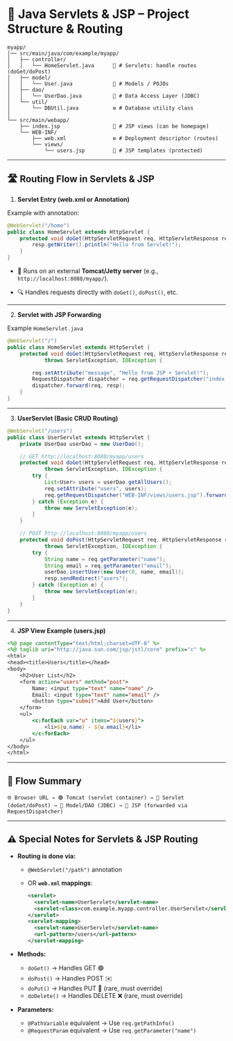 # 🌱 Java Servlets & JSP – Project Structure & Routing

```
myapp/
│── src/main/java/com/example/myapp/
│   ├── controller/
│   │   └── HomeServlet.java      📂 # Servlets: handle routes (doGet/doPost)
│   ├── model/
│   │   └── User.java             🧩 # Models / POJOs
│   ├── dao/
│   │   └── UserDao.java          💾 # Data Access Layer (JDBC)
│   └── util/
│       └── DBUtil.java           ⚙️ # Database utility class
│
└── src/main/webapp/
    ├── index.jsp                 📝 # JSP views (can be homepage)
    └── WEB-INF/
        ├── web.xml               ⚙️ # Deployment descriptor (routes)
        └── views/
            └── users.jsp         📝 # JSP templates (protected)
```

---

## 🛣️ Routing Flow in Servlets & JSP

1. **Servlet Entry (web.xml or Annotation)**

Example with annotation:

```java
@WebServlet("/home")
public class HomeServlet extends HttpServlet {
    protected void doGet(HttpServletRequest req, HttpServletResponse resp) throws IOException {
        resp.getWriter().println("Hello from Servlet!");
    }
}
```

* 🚀 Runs on an external **Tomcat/Jetty server** (e.g., `http://localhost:8080/myapp/`).

* 🔍 Handles requests directly with `doGet()`, `doPost()`, etc.

---

2. **Servlet with JSP Forwarding**

Example `HomeServlet.java`

```java
@WebServlet("/")
public class HomeServlet extends HttpServlet {
    protected void doGet(HttpServletRequest req, HttpServletResponse resp)
            throws ServletException, IOException {

        req.setAttribute("message", "Hello from JSP + Servlet!");
        RequestDispatcher dispatcher = req.getRequestDispatcher("index.jsp");
        dispatcher.forward(req, resp);
    }
}
```

---

3. **UserServlet (Basic CRUD Routing)**

```java
@WebServlet("/users")
public class UserServlet extends HttpServlet {
    private UserDao userDao = new UserDao();

    // GET http://localhost:8080/myapp/users
    protected void doGet(HttpServletRequest req, HttpServletResponse resp)
            throws ServletException, IOException {
        try {
            List<User> users = userDao.getAllUsers();
            req.setAttribute("users", users);
            req.getRequestDispatcher("WEB-INF/views/users.jsp").forward(req, resp);
        } catch (Exception e) {
            throw new ServletException(e);
        }
    }

    // POST http://localhost:8080/myapp/users
    protected void doPost(HttpServletRequest req, HttpServletResponse resp)
            throws ServletException, IOException {
        try {
            String name = req.getParameter("name");
            String email = req.getParameter("email");
            userDao.insertUser(new User(0, name, email));
            resp.sendRedirect("users");
        } catch (Exception e) {
            throw new ServletException(e);
        }
    }
}
```

---

4. **JSP View Example (users.jsp)**

```jsp
<%@ page contentType="text/html;charset=UTF-8" %>
<%@ taglib uri="http://java.sun.com/jsp/jstl/core" prefix="c" %>
<html>
<head><title>Users</title></head>
<body>
    <h2>User List</h2>
    <form action="users" method="post">
        Name: <input type="text" name="name" />
        Email: <input type="text" name="email" />
        <button type="submit">Add User</button>
    </form>
    <ul>
        <c:forEach var="u" items="${users}">
            <li>${u.name} - ${u.email}</li>
        </c:forEach>
    </ul>
</body>
</html>
```

---

## 🔄 Flow Summary

`🌐 Browser URL → 🟢 Tomcat (servlet container) → 📂 Servlet (doGet/doPost) → 🧩 Model/DAO (JDBC) → 📝 JSP (forwarded via RequestDispatcher)`

---

## ⚠️ Special Notes for Servlets & JSP Routing

* **Routing is done via:**

  * `@WebServlet("/path")` annotation
  * OR **`web.xml` mappings**:

    ```xml
    <servlet>
      <servlet-name>UserServlet</servlet-name>
      <servlet-class>com.example.myapp.controller.UserServlet</servlet-class>
    </servlet>
    <servlet-mapping>
      <servlet-name>UserServlet</servlet-name>
      <url-pattern>/users</url-pattern>
    </servlet-mapping>
    ```

* **Methods:**

  * `doGet()` → Handles GET 🟢
  * `doPost()` → Handles POST ✉️
  * `doPut()` → Handles PUT 🔄 (rare, must override)
  * `doDelete()` → Handles DELETE ❌ (rare, must override)

* **Parameters:**

  * `@PathVariable` equivalent → Use `req.getPathInfo()`
  * `@RequestParam` equivalent → Use `req.getParameter("name")`
